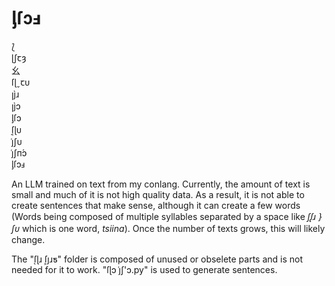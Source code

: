 # ᶅſɔⅎ

⟅  
ɭʃꞇȝ  
⺓  
ſɭˬꞇᴜ  
ꞁȷ̀ɹ  
ꞁȷ̀ɔ  
ᶅſɔ  
ſ͔ɭᴜ  
j͑ʃᴜ  
j͑ʃп́ɔ  
ᶅſɔⅎ

An LLM trained on text from my conlang. Currently, the amount of text is small and much of it is not high quality data. As a result, it is not able to create sentences that make sense, although it can create a few words (Words being composed of multiple syllables separated by a space like *ſᶘɹ }ʃᴜ* which is one word, *tsiina*). Once the number of texts grows, this will likely change.

The "֭֭ſɭɹ ſ͕ȷɹƽ" folder is composed of unused or obselete parts and is not needed for it to work. "ſɭɔ j͑ʃ'ɔ.py" is used to generate sentences.
